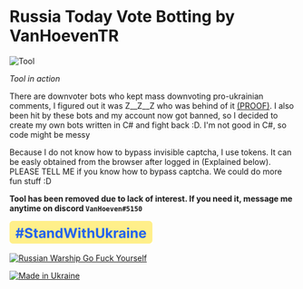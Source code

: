 # Russia Today Vote Botting by VanHoevenTR

![Tool](https://user-images.githubusercontent.com/70694330/176108474-48c926ef-ed65-424c-a42b-c02462fc8ff1.png)

_Tool in action_

There are downvoter bots who kept mass downvoting pro-ukrainian comments, I figured out it was Z__Z__Z who was behind of it [(PROOF)](https://github.com/VanHoevenTR/Russia-Today-Vote-Botting/tree/main/Images/Proof). I also been hit by these bots and my account now got banned, so I decided to create my own bots written in C# and fight back :D. I'm not good in C#, so code might be messy

Because I do not know how to bypass invisible captcha, I use tokens. It can be easly obtained from the browser after logged in (Explained below). PLEASE TELL ME if you know how to bypass captcha. We could do more fun stuff :D

**Tool has been removed due to lack of interest. If you need it, message me anytime on discord `VanHoeven#5150`**

[![Stand With Ukraine](https://raw.githubusercontent.com/vshymanskyy/StandWithUkraine/main/badges/StandWithUkraine.svg)](https://stand-with-ukraine.pp.ua)

[![Russian Warship Go Fuck Yourself](https://raw.githubusercontent.com/vshymanskyy/StandWithUkraine/main/badges/RussianWarship.svg)](https://stand-with-ukraine.pp.ua)

[![Made in Ukraine](https://img.shields.io/badge/made_in-ukraine-ffd700.svg?labelColor=0057b7)](https://stand-with-ukraine.pp.ua)

